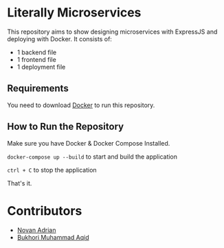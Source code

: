 # Literally Microservices

This repository aims to show designing microservices with ExpressJS and deploying with Docker.
It consists of:

- 1 backend file
- 1 frontend file
- 1 deployment file

## Requirements

You need to download [Docker](https://docs.docker.com/get-docker/) to run this repository.

## How to Run the Repository

Make sure you have Docker & Docker Compose Installed.

`docker-compose up --build` to start and build the application

`ctrl + C` to stop the application

That's it.

# Contributors

- [Novan Adrian](https://github.com/novan)
- [Bukhori Muhammad Aqid](https://github.com/aqidd)
